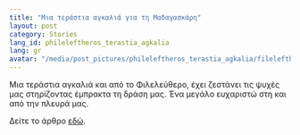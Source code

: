 ```yaml
---
title: "Μια τεράστια αγκαλιά για τη Μαδαγασκάρη"
layout: post
category: Stories
lang_id: phileleftheros_terastia_agkalia
lang: gr
avatar: "/media/post_pictures/phileleftheros_terastia_agkalia/fileleftheros_logo_square.jpg"
---
```


Μια τεράστια αγκαλιά και από το Φιλελεύθερο, έχει ζεστάνει τις ψυχές μας στηρίζοντας έμπρακτα τη δράση μας. Ένα μεγάλο ευχαριστώ στη και από την πλευρά μας.

Δείτε τo άρθρο [εδώ](https://www.philenews.com/koinonia/eidiseis/article/1103311?fbclid=IwAR27EybJqafU4NNQbiJHRzSN7Fdvo96FfhK5w09dhexM1Ehe3g3q9F0yW8k).